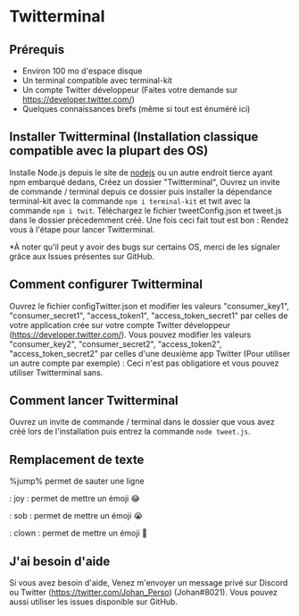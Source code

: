 # Twitterminal

## Prérequis

  - Environ 100 mo d'espace disque
  - Un terminal compatible avec terminal-kit
  - Un compte Twitter développeur (Faites votre demande sur https://developer.twitter.com/)
  - Quelques connaissances brefs (même si tout est énuméré ici)
  

## Installer Twitterminal (Installation classique compatible avec la plupart des OS)

Installe Node.js depuis le site de [nodejs](https://nodejs.org/) ou un autre endroit tierce ayant npm embarqué dedans, Créez un dossier "Twitterminal", Ouvrez un invite de commande / terminal depuis ce dossier puis installer la dépendance terminal-kit avec la commande `npm i terminal-kit` et twit avec la commande `npm i twit`. Téléchargez le fichier tweetConfig.json et tweet.js dans le dossier précedemment créé. Une fois ceci fait tout est bon : Rendez vous à l'étape pour lancer Twitterminal.

*À noter qu'il peut y avoir des bugs sur certains OS, merci de les signaler grâce aux Issues présentes sur GitHub.


## Comment configurer Twitterminal

Ouvrez le fichier configTwitter.json et modifier les valeurs "consumer_key1", "consumer_secret1", "access_token1", "access_token_secret1" par celles de votre application crée sur votre compte Twitter développeur (https://developer.twitter.com/). Vous pouvez modifier les valeurs "consumer_key2", "consumer_secret2", "access_token2", "access_token_secret2" par celles d'une deuxième app Twitter (Pour utiliser un autre compte par exemple) : Ceci n'est pas obligatiore et vous pouvez utiliser Twitterminal sans.


## Comment lancer Twitterminal

Ouvrez un invite de commande / terminal dans le dossier que vous avez créé lors de l'installation puis entrez la commande `node tweet.js`.


## Remplacement de texte

%jump% permet de sauter une ligne

: joy : permet de mettre un émoji 😂

: sob : permet de mettre un émoji 😭

: clown : permet de mettre un émoji 🤡


## J'ai besoin d'aide

Si vous avez besoin d'aide, Venez m'envoyer un message privé sur Discord ou Twitter (https://twitter.com/Johan_Perso) (Johan#8021). Vous pouvez aussi utiliser les issues disponible sur GitHub.
